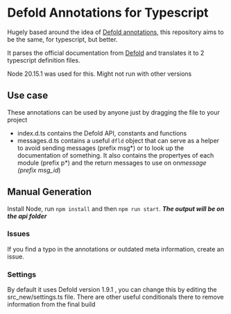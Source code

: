 # Defold Annotations for Typescript

Hugely based around the idea of [Defold annotations](https://github.com/astrochili/defold-annotations/), this repository aims to be the same, for typescript, but better.

It parses the official documentation from [Defold](https://defold.com) and translates it to 2 typescript definition files.

Node 20.15.1 was used for this. Might not run with other versions

<!-- Generated annotations are available on the [Releases](https://github.com/astrochili/defold-annotations/releases) page. -->

## Use case

These annotations can be used by anyone just by dragging the file to your project

-   index.d.ts contains the Defold API, constants and functions
-   messages.d.ts contains a useful `dfld` object that can serve as a helper to avoid sending messages (prefix msg*) or to look up the documentation of something. It also contains the propertyes of each module (prefix p*) and the return messages to use on on*message (prefix msg_id*)

## Manual Generation

Install Node, run `npm install` and then `npm run start`. **_The output will be on the api folder_**

### Issues

If you find a typo in the annotations or outdated meta information, create an issue.

### Settings

By default it uses Defold version 1.9.1 , you can change this by editing the src_new/settings.ts file. There are other useful conditionals there to remove information from the final build
